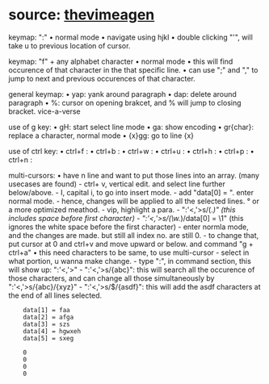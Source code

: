 # source: [thevimeagen](https://www.youtube.com/watch?v=-ybCiHPWKNA)
  keymap: ":"
    • normal mode
    • navigate using hjkl
    • double clicking "'", will take u to previous location of cursor.

  keymap: "f" + any alphabet character
    • normal mode
    • this will find occurence of that character in the that specific line.
    • can use ";" and "," to jump to next and previous occurences of that character. 

  general keymap: 
    • yap: yank around paragraph
    • dap: delete around paragraph
    • %: cursor on opening brakcet, and % will jump to closing bracket. vice-a-verse
  
  use of g key:
    • gH: start select line mode
    • ga: show encoding
    • gr{char}: replace a character, normal mode
    • {x}gg: go to line {x}

  use of ctrl key:
    • ctrl+f : 
    • ctrl+b : 
    • ctrl+w : 
    • ctrl+u : 
    • ctrl+h : 
    • ctrl+p : 
    • ctrl+n : 

  multi-cursors:
    • have n line and want to put those lines into an array. (many usecases are found)
 	    - ctrl+ v, vertical edit. and select line further below/above.
   	  - I, capital i, to go into insert mode.
   	  - add "data[0] = ". enter normal mode.
 	    - hence, changes will be applied to all the selected lines. 
 	    ° or a more optimized meathod.
 	      - vip, highlight a para.
 	      - ":'<,'>s/\(.*\)"    (this includes space before first character)
 	      - ":'<,'>s/\(\w.*\)/data[0] = \1"    (this ignores the white space before the first character)
 	      - enter normla mode, and the changes are made. but still all index no. are still 0.
 	      - to change that, put cursor at 0 and ctrl+v and move upward or below. and command "g + ctrl+a"
 	  • this need characters to be same, to use multi-cursor
      - select in what portion, u wanna make change.
 	    - type ":", in command section, this will show up: ":'<,'>"
 	    - ":'<,'>s/{abc}": this will search all the occurence of those characters,
 	      and can change all those simultaneously by ":'<,'>s/{abc}/{xyz}"
 	    - ":'<,'>s/$/{asdf}": this will add the asdf characters at the end of all lines selected.

		data[1] = faa
		data[2] = afga
		data[3] = szs
		data[4] = hgwxeh
		data[5] = sxeg

		0
		0
		0
		0
